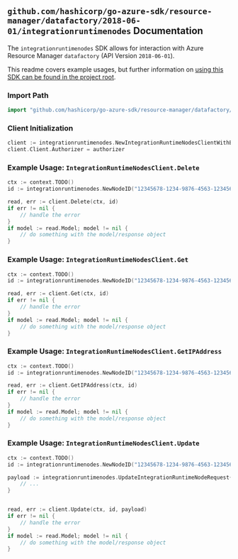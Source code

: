 
## `github.com/hashicorp/go-azure-sdk/resource-manager/datafactory/2018-06-01/integrationruntimenodes` Documentation

The `integrationruntimenodes` SDK allows for interaction with Azure Resource Manager `datafactory` (API Version `2018-06-01`).

This readme covers example usages, but further information on [using this SDK can be found in the project root](https://github.com/hashicorp/go-azure-sdk/tree/main/docs).

### Import Path

```go
import "github.com/hashicorp/go-azure-sdk/resource-manager/datafactory/2018-06-01/integrationruntimenodes"
```


### Client Initialization

```go
client := integrationruntimenodes.NewIntegrationRuntimeNodesClientWithBaseURI("https://management.azure.com")
client.Client.Authorizer = authorizer
```


### Example Usage: `IntegrationRuntimeNodesClient.Delete`

```go
ctx := context.TODO()
id := integrationruntimenodes.NewNodeID("12345678-1234-9876-4563-123456789012", "example-resource-group", "factoryValue", "integrationRuntimeValue", "nodeValue")

read, err := client.Delete(ctx, id)
if err != nil {
	// handle the error
}
if model := read.Model; model != nil {
	// do something with the model/response object
}
```


### Example Usage: `IntegrationRuntimeNodesClient.Get`

```go
ctx := context.TODO()
id := integrationruntimenodes.NewNodeID("12345678-1234-9876-4563-123456789012", "example-resource-group", "factoryValue", "integrationRuntimeValue", "nodeValue")

read, err := client.Get(ctx, id)
if err != nil {
	// handle the error
}
if model := read.Model; model != nil {
	// do something with the model/response object
}
```


### Example Usage: `IntegrationRuntimeNodesClient.GetIPAddress`

```go
ctx := context.TODO()
id := integrationruntimenodes.NewNodeID("12345678-1234-9876-4563-123456789012", "example-resource-group", "factoryValue", "integrationRuntimeValue", "nodeValue")

read, err := client.GetIPAddress(ctx, id)
if err != nil {
	// handle the error
}
if model := read.Model; model != nil {
	// do something with the model/response object
}
```


### Example Usage: `IntegrationRuntimeNodesClient.Update`

```go
ctx := context.TODO()
id := integrationruntimenodes.NewNodeID("12345678-1234-9876-4563-123456789012", "example-resource-group", "factoryValue", "integrationRuntimeValue", "nodeValue")

payload := integrationruntimenodes.UpdateIntegrationRuntimeNodeRequest{
	// ...
}


read, err := client.Update(ctx, id, payload)
if err != nil {
	// handle the error
}
if model := read.Model; model != nil {
	// do something with the model/response object
}
```
